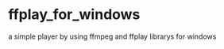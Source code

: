 ffplay_for_windows
==================

a simple player by using ffmpeg and ffplay librarys for windows
